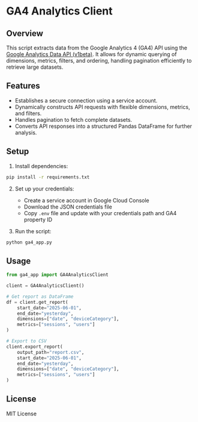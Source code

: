 # GA4 Analytics Client

## Overview
This script extracts data from the Google Analytics 4 (GA4) API using the [Google Analytics Data API (v1beta)](https://developers.google.com/analytics/devguides/reporting/data/v1/basics). It allows for dynamic querying of dimensions, metrics, filters, and ordering, handling pagination efficiently to retrieve large datasets.

## Features
- Establishes a secure connection using a service account.
- Dynamically constructs API requests with flexible dimensions, metrics, and filters.
- Handles pagination to fetch complete datasets.
- Converts API responses into a structured Pandas DataFrame for further analysis.

## Setup
1. Install dependencies:
```bash
pip install -r requirements.txt
```

2. Set up your credentials:
   - Create a service account in Google Cloud Console
   - Download the JSON credentials file
   - Copy `.env` file and update with your credentials path and GA4 property ID

3. Run the script:
```bash
python ga4_app.py
```

## Usage
```python
from ga4_app import GA4AnalyticsClient

client = GA4AnalyticsClient()

# Get report as DataFrame
df = client.get_report(
    start_date="2025-06-01",
    end_date="yesterday",
    dimensions=["date", "deviceCategory"],
    metrics=["sessions", "users"]
)

# Export to CSV
client.export_report(
    output_path="report.csv",
    start_date="2025-06-01",
    end_date="yesterday",
    dimensions=["date", "deviceCategory"],
    metrics=["sessions", "users"]
)
```

## License
MIT License

